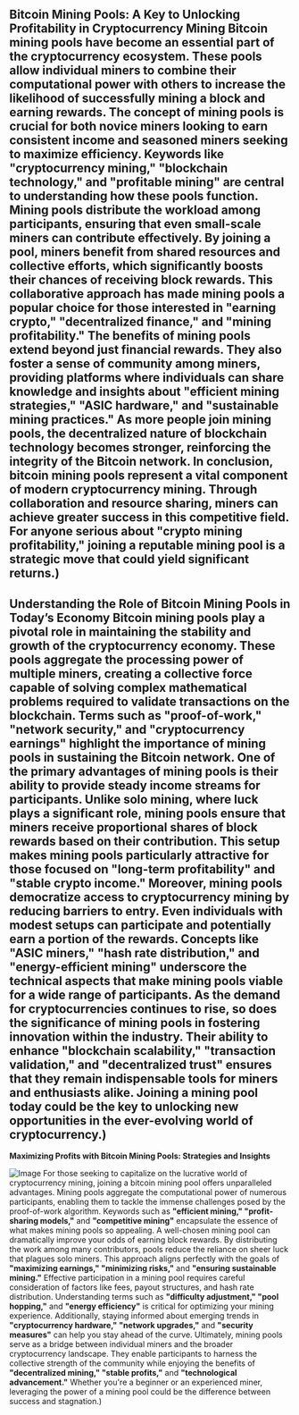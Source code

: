 **Bitcoin Mining Pools: A Key to Unlocking Profitability in Cryptocurrency Mining**
Bitcoin mining pools have become an essential part of the cryptocurrency ecosystem. These pools allow individual miners to combine their computational power with others to increase the likelihood of successfully mining a block and earning rewards. The concept of mining pools is crucial for both novice miners looking to earn consistent income and seasoned miners seeking to maximize efficiency. Keywords like **"cryptocurrency mining," "blockchain technology,"** and **"profitable mining"** are central to understanding how these pools function.
Mining pools distribute the workload among participants, ensuring that even small-scale miners can contribute effectively. By joining a pool, miners benefit from shared resources and collective efforts, which significantly boosts their chances of receiving block rewards. This collaborative approach has made mining pools a popular choice for those interested in **"earning crypto," "decentralized finance,"** and **"mining profitability."**
The benefits of mining pools extend beyond just financial rewards. They also foster a sense of community among miners, providing platforms where individuals can share knowledge and insights about **"efficient mining strategies," "ASIC hardware,"** and **"sustainable mining practices."** As more people join mining pools, the decentralized nature of blockchain technology becomes stronger, reinforcing the integrity of the Bitcoin network.
In conclusion, bitcoin mining pools represent a vital component of modern cryptocurrency mining. Through collaboration and resource sharing, miners can achieve greater success in this competitive field. For anyone serious about **"crypto mining profitability,"** joining a reputable mining pool is a strategic move that could yield significant returns.)
---
**Understanding the Role of Bitcoin Mining Pools in Today’s Economy**
Bitcoin mining pools play a pivotal role in maintaining the stability and growth of the cryptocurrency economy. These pools aggregate the processing power of multiple miners, creating a collective force capable of solving complex mathematical problems required to validate transactions on the blockchain. Terms such as **"proof-of-work," "network security,"** and **"cryptocurrency earnings"** highlight the importance of mining pools in sustaining the Bitcoin network.
One of the primary advantages of mining pools is their ability to provide steady income streams for participants. Unlike solo mining, where luck plays a significant role, mining pools ensure that miners receive proportional shares of block rewards based on their contribution. This setup makes mining pools particularly attractive for those focused on **"long-term profitability"** and **"stable crypto income."**
Moreover, mining pools democratize access to cryptocurrency mining by reducing barriers to entry. Even individuals with modest setups can participate and potentially earn a portion of the rewards. Concepts like **"ASIC miners," "hash rate distribution,"** and **"energy-efficient mining"** underscore the technical aspects that make mining pools viable for a wide range of participants.
As the demand for cryptocurrencies continues to rise, so does the significance of mining pools in fostering innovation within the industry. Their ability to enhance **"blockchain scalability," "transaction validation,"** and **"decentralized trust"** ensures that they remain indispensable tools for miners and enthusiasts alike. Joining a mining pool today could be the key to unlocking new opportunities in the ever-evolving world of cryptocurrency.)
---
**Maximizing Profits with Bitcoin Mining Pools: Strategies and Insights**

![Image](https://github.com/user-attachments/assets/d7419ec9-dc67-403f-bf28-8faea5f1f74f)
For those seeking to capitalize on the lucrative world of cryptocurrency mining, joining a bitcoin mining pool offers unparalleled advantages. Mining pools aggregate the computational power of numerous participants, enabling them to tackle the immense challenges posed by the proof-of-work algorithm. Keywords such as **"efficient mining," "profit-sharing models,"** and **"competitive mining"** encapsulate the essence of what makes mining pools so appealing.
A well-chosen mining pool can dramatically improve your odds of earning block rewards. By distributing the work among many contributors, pools reduce the reliance on sheer luck that plagues solo miners. This approach aligns perfectly with the goals of **"maximizing earnings," "minimizing risks,"** and **"ensuring sustainable mining."**
Effective participation in a mining pool requires careful consideration of factors like fees, payout structures, and hash rate distribution. Understanding terms such as **"difficulty adjustment," "pool hopping,"** and **"energy efficiency"** is critical for optimizing your mining experience. Additionally, staying informed about emerging trends in **"cryptocurrency hardware," "network upgrades,"** and **"security measures"** can help you stay ahead of the curve.
Ultimately, mining pools serve as a bridge between individual miners and the broader cryptocurrency landscape. They enable participants to harness the collective strength of the community while enjoying the benefits of **"decentralized mining," "stable profits,"** and **"technological advancement."** Whether you're a beginner or an experienced miner, leveraging the power of a mining pool could be the difference between success and stagnation.)
